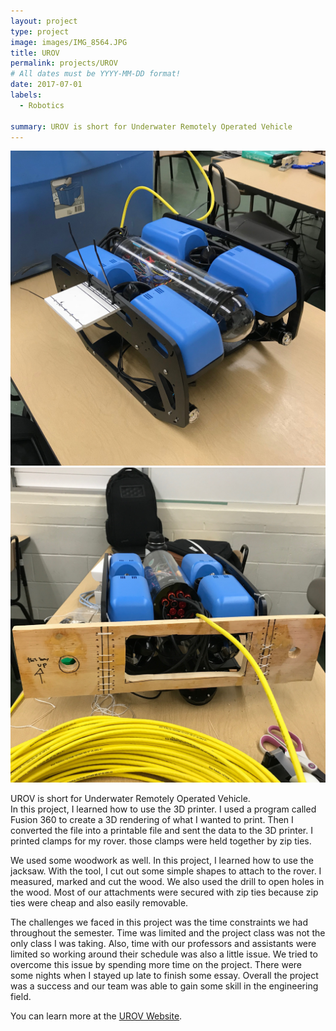 ```yaml
---
layout: project
type: project
image: images/IMG_8564.JPG
title: UROV
permalink: projects/UROV
# All dates must be YYYY-MM-DD format!
date: 2017-07-01
labels:
  - Robotics
  
summary: UROV is short for Underwater Remotely Operated Vehicle
---
```


<div class="ui small rounded images">
  <img class="ui image" src="../images/c1.JPG">
  <img class="ui image" src="../images/c2.JPG">
</div>

UROV is short for Underwater Remotely Operated Vehicle.  
In this project, I learned how to use the 3D printer. I used a program called Fusion 360 to create a 3D rendering of what I wanted to print. Then I converted the file into a printable file and sent the data to the 3D printer. I printed clamps for my rover. those clamps were held together by zip ties.   

We used some woodwork as well. In this project, I learned how to use the jacksaw. With the tool, I cut out some simple shapes to attach to the rover. I measured, marked and cut the wood. We also used the drill to open holes in the wood. Most of our attachments were secured with zip ties because zip ties were cheap and also easily removable. 

The challenges we faced in this project was the time constraints we had throughout the semester. Time was limited and the project class was not the only class I was taking. Also, time with our professors and assistants were limited so working around their schedule was also a little issue. We tried to overcome this issue by spending more time on the project. There were some nights when I stayed up late to finish some essay. Overall the project was a success and our team was able to gain some skill in the engineering field. 


You can learn more at the [UROV Website](http://www2.hawaii.edu/~hanaia/UROV.html).



